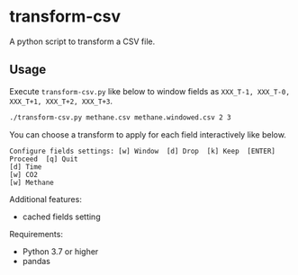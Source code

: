 # transform-csv

A python script to transform a CSV file.

## Usage

Execute `transform-csv.py` like below to window fields as `XXX_T-1, XXX_T-0, XXX_T+1, XXX_T+2, XXX_T+3`.

```bash
./transform-csv.py methane.csv methane.windowed.csv 2 3
```

You can choose a transform to apply for each field interactively like below.

```
Configure fields settings: [w] Window  [d] Drop  [k] Keep  [ENTER] Proceed  [q] Quit
[d] Time
[w] CO2
[w] Methane
```

Additional features:

- cached fields setting

Requirements:

- Python 3.7 or higher
- pandas
